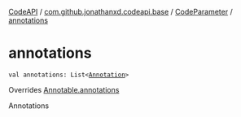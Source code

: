[CodeAPI](../../index.md) / [com.github.jonathanxd.codeapi.base](../index.md) / [CodeParameter](index.md) / [annotations](.)

# annotations

`val annotations: List<`[`Annotation`](../-annotation/index.md)`>`

Overrides [Annotable.annotations](../-annotable/annotations.md)

Annotations

